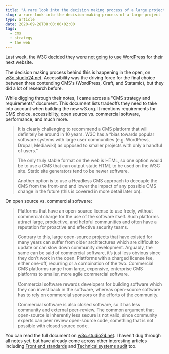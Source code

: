 ```yaml
---
title: "A rare look into the decision making process of a large project"
slug: a-rare-look-into-the-decision-making-process-of-a-large-project
type: article
date: 2020-09-28T08:00:00+02:00
tags:
  - cms
  - strategy
  - the web
---
```


Last week, the W3C decided they were [not going to use WordPress](https://w3c.studio24.net/updates/on-not-choosing-wordpress/) for their next website.

The decision making process behind this is happening in the open, on [w3c.studio24.net](https://w3c.studio24.net). Accessibility was the driving force for the final choice between three contending CMS's (WordPress, Craft, and Statamic), but they did a lot of research before.

<!--more-->

While digging through their notes, I came across a "CMS strategy and requirements" document. This document lists tradeoffs they need to take into account when building the new w3.org. It mentions requirements for CMS choice, accessibility, open source vs. commercial software, performance, and much more.

> It is clearly challenging to recommend a CMS platform that will definitely be around in 10 years. W3C has a “bias towards popular software systems with large user communities (e.g. WordPress, Drupal, Mediawiki) as opposed to smaller projects with only a handful of users.”
>
> The only truly stable format on the web is HTML, so one option would be to use a CMS that can output static HTML to be used on the W3C site. Static site generators tend to be newer software.
>
> Another option is to use a Headless CMS approach to decouple the CMS from the front-end and lower the impact of any possible CMS change in the future (this is covered in more detail later on).

On open source vs. commercial software:

> Platforms that have an open-source license to use freely, without commercial charge for the use of the software itself. Such platforms attract large, productive, and helpful communities and often have a reputation for proactive and effective security teams.
>
> Contrary to this, large open-source projects that have existed for many years can suffer from older architectures which are difficult to update or can slow down community development. Arguably, the same can be said of commercial software, it’s just less obvious since they don’t work in the open.
> Platforms with a charged license fee, either one-off, recurring or a combination of the two. Commercial CMS platforms range from large, expensive, enterprise CMS platforms to smaller, more agile commercial software.
>
> Commercial software rewards developers for building software which they can invest back in the software, whereas open-source software has to rely on commercial sponsors or the efforts of the community.
>
> Commercial software is also closed software, so it has less community and external peer-review. The common argument that open-source is inherently less secure is not valid, since community experts can peer review open-source code, something that is not possible with closed source code.

You can read the full document on [w3c.studio24.net](https://w3c.studio24.net/docs/cms-strategy-and-requirements/). I haven't dug through all notes yet, but have already come across other interesting articles including [Front end standards](https://w3c.studio24.net/docs/front-end-standards) and [Technical systems audit](https://w3c.studio24.net/docs/technical-systems-audit) too.
